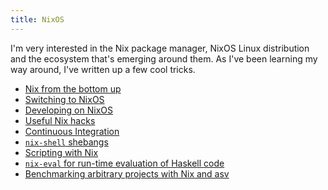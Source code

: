 ```yaml
---
title: NixOS
---
```


I'm very interested in the Nix package manager, NixOS Linux distribution and the
ecosystem that's emerging around them. As I've been learning my way around, I've
written up a few cool tricks.

 - [Nix from the bottom up](bottom_up.html)
 - [Switching to NixOS](switching_to_nixos.html)
 - [Developing on NixOS](developing_on_nixos.html)
 - [Useful Nix hacks](useful_hacks.html)
 - [Continuous Integration](continuous_integration.html)
 - [`nix-shell` shebangs](nix_shell_shebangs.html)
 - [Scripting with Nix](scripting_with_nix.html)
 - [`nix-eval` for run-time evaluation of Haskell code](nix_eval.html)
 - [Benchmarking arbitrary projects with Nix and asv](asv_benchmarking.html)
